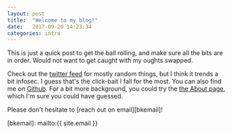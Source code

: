 ```yaml
---
layout: post
title:  "Welcome to my blog!"
date:   2017-09-20 14:23:34
categories: intro 
---
```

This is just a quick post to get the ball rolling, and make sure all the bits are in order. Would not want to get caught with my oughts swapped.

Check out the [twitter feed][bklink] for mostly random things, but I think it trends a bit infosec. I guess that's the click-bait I fall for the most.
You can also find me on [Github][bklink-gh]. 
For a bit more background, you could try the [the About page][bklink-about], which I'm sure you could have guessed. 

Please don't hesitate to [reach out on email][bkemail]!

[bklink]:      https://twitter.com/beaukinstler
[bklink-gh]:   https://github.com/beaukinstler
[bklink-about]: https://beaukinstler.com/about
[bkemail]:    mailto:{{ site.email }}
